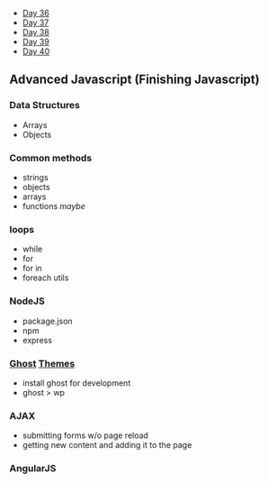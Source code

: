 * [Day 36](Day-36)
* [Day 37](Day-37)
* [Day 38](Day-38)
* [Day 39](Day-39) 
* [Day 40](Day-40) 


## Advanced Javascript (Finishing Javascript)

### Data Structures
* Arrays
* Objects

### Common methods
* strings
* objects 
* arrays
* functions *maybe*

### loops
* while
* for
* for in
* foreach utils

### NodeJS
* package.json
* npm
* express

### [Ghost](http://ghost.org) [Themes](http://docs.ghost.org/themes/)
* install ghost for development
* ghost > wp

### AJAX
* submitting forms w/o page reload
* getting new content and adding it to the page

### AngularJS